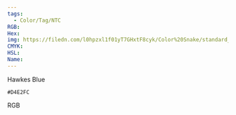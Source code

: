 ```yaml
---
tags:
  - Color/Tag/NTC
RGB:
Hex:
img: https://filedn.com/l0hpzxl1f01yT7GHxtF8cyk/Color%20Snake/standard_csv_to_svg/D4E2FC.svg
CMYK:
HSL:
Name:
---
```

Hawkes Blue
```palette
#D4E2FC
```
RGB
